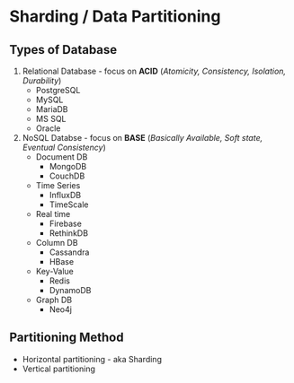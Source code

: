 # Sharding / Data Partitioning

## Types of Database
1. Relational Database - focus on **ACID** (*Atomicity, Consistency, Isolation, Durability*)
   * PostgreSQL
   * MySQL
   * MariaDB
   * MS SQL
   * Oracle
2. NoSQL Databse - focus on **BASE** (*Basically Available, Soft state, Eventual Consistency*)
   * Document DB
     * MongoDB
     * CouchDB
   * Time Series
     * InfluxDB
     * TimeScale
   * Real time
     * Firebase
     * RethinkDB
   * Column DB
     * Cassandra
     * HBase
   * Key-Value
     * Redis
     * DynamoDB
   * Graph DB
     * Neo4j

## Partitioning Method

* Horizontal partitioning - aka Sharding
* Vertical partitioning
